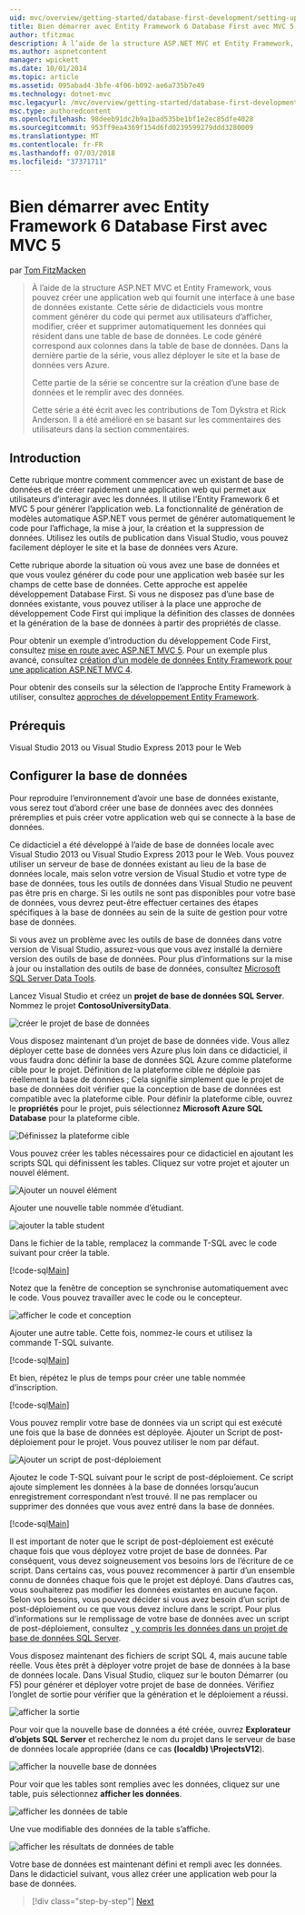 ```yaml
---
uid: mvc/overview/getting-started/database-first-development/setting-up-database
title: Bien démarrer avec Entity Framework 6 Database First avec MVC 5 | Microsoft Docs
author: tfitzmac
description: À l’aide de la structure ASP.NET MVC et Entity Framework, vous pouvez créer une application web qui fournit une interface à une base de données existante. Ce didacticiel seri...
ms.author: aspnetcontent
manager: wpickett
ms.date: 10/01/2014
ms.topic: article
ms.assetid: 095abad4-3bfe-4f06-b092-ae6a735b7e49
ms.technology: dotnet-mvc
msc.legacyurl: /mvc/overview/getting-started/database-first-development/setting-up-database
msc.type: authoredcontent
ms.openlocfilehash: 98deeb91dc2b9a1bad535be1bf1e2ec85dfe4028
ms.sourcegitcommit: 953ff9ea4369f154d6fd0239599279ddd3280009
ms.translationtype: MT
ms.contentlocale: fr-FR
ms.lasthandoff: 07/03/2018
ms.locfileid: "37371711"
---
```

<a name="getting-started-with-entity-framework-6-database-first-using-mvc-5"></a>Bien démarrer avec Entity Framework 6 Database First avec MVC 5
====================
par [Tom FitzMacken](https://github.com/tfitzmac)

> À l’aide de la structure ASP.NET MVC et Entity Framework, vous pouvez créer une application web qui fournit une interface à une base de données existante. Cette série de didacticiels vous montre comment générer du code qui permet aux utilisateurs d’afficher, modifier, créer et supprimer automatiquement les données qui résident dans une table de base de données. Le code généré correspond aux colonnes dans la table de base de données. Dans la dernière partie de la série, vous allez déployer le site et la base de données vers Azure.
> 
> Cette partie de la série se concentre sur la création d’une base de données et le remplir avec des données.
> 
> Cette série a été écrit avec les contributions de Tom Dykstra et Rick Anderson. Il a été amélioré en se basant sur les commentaires des utilisateurs dans la section commentaires.


## <a name="introduction"></a>Introduction

Cette rubrique montre comment commencer avec un existant de base de données et de créer rapidement une application web qui permet aux utilisateurs d’interagir avec les données. Il utilise l’Entity Framework 6 et MVC 5 pour générer l’application web. La fonctionnalité de génération de modèles automatique ASP.NET vous permet de générer automatiquement le code pour l’affichage, la mise à jour, la création et la suppression de données. Utilisez les outils de publication dans Visual Studio, vous pouvez facilement déployer le site et la base de données vers Azure.

Cette rubrique aborde la situation où vous avez une base de données et que vous voulez générer du code pour une application web basée sur les champs de cette base de données. Cette approche est appelée développement Database First. Si vous ne disposez pas d’une base de données existante, vous pouvez utiliser à la place une approche de développement Code First qui implique la définition des classes de données et la génération de la base de données à partir des propriétés de classe.

Pour obtenir un exemple d’introduction du développement Code First, consultez [mise en route avec ASP.NET MVC 5](../introduction/getting-started.md). Pour un exemple plus avancé, consultez [création d’un modèle de données Entity Framework pour une application ASP.NET MVC 4](../getting-started-with-ef-using-mvc/creating-an-entity-framework-data-model-for-an-asp-net-mvc-application.md).

Pour obtenir des conseils sur la sélection de l’approche Entity Framework à utiliser, consultez [approches de développement Entity Framework](https://msdn.microsoft.com/library/ms178359.aspx#dbfmfcf).

## <a name="prerequisites"></a>Prérequis

Visual Studio 2013 ou Visual Studio Express 2013 pour le Web

## <a name="set-up-the-database"></a>Configurer la base de données

Pour reproduire l’environnement d’avoir une base de données existante, vous serez tout d’abord créer une base de données avec des données préremplies et puis créer votre application web qui se connecte à la base de données.

Ce didacticiel a été développé à l’aide de base de données locale avec Visual Studio 2013 ou Visual Studio Express 2013 pour le Web. Vous pouvez utiliser un serveur de base de données existant au lieu de la base de données locale, mais selon votre version de Visual Studio et votre type de base de données, tous les outils de données dans Visual Studio ne peuvent pas être pris en charge. Si les outils ne sont pas disponibles pour votre base de données, vous devrez peut-être effectuer certaines des étapes spécifiques à la base de données au sein de la suite de gestion pour votre base de données.

Si vous avez un problème avec les outils de base de données dans votre version de Visual Studio, assurez-vous que vous avez installé la dernière version des outils de base de données. Pour plus d’informations sur la mise à jour ou installation des outils de base de données, consultez [Microsoft SQL Server Data Tools](https://msdn.microsoft.com/data/hh297027).

Lancez Visual Studio et créez un **projet de base de données SQL Server**. Nommez le projet **ContosoUniversityData**.

![créer le projet de base de données](setting-up-database/_static/image1.png)

Vous disposez maintenant d’un projet de base de données vide. Vous allez déployer cette base de données vers Azure plus loin dans ce didacticiel, il vous faudra donc définir la base de données SQL Azure comme plateforme cible pour le projet. Définition de la plateforme cible ne déploie pas réellement la base de données ; Cela signifie simplement que le projet de base de données doit vérifier que la conception de base de données est compatible avec la plateforme cible. Pour définir la plateforme cible, ouvrez le **propriétés** pour le projet, puis sélectionnez **Microsoft Azure SQL Database** pour la plateforme cible.

![Définissez la plateforme cible](setting-up-database/_static/image2.png)

Vous pouvez créer les tables nécessaires pour ce didacticiel en ajoutant les scripts SQL qui définissent les tables. Cliquez sur votre projet et ajouter un nouvel élément.

![Ajouter un nouvel élément](setting-up-database/_static/image3.png)

Ajouter une nouvelle table nommée d’étudiant.

![ajouter la table student](setting-up-database/_static/image4.png)

Dans le fichier de la table, remplacez la commande T-SQL avec le code suivant pour créer la table.

[!code-sql[Main](setting-up-database/samples/sample1.sql)]

Notez que la fenêtre de conception se synchronise automatiquement avec le code. Vous pouvez travailler avec le code ou le concepteur.

![afficher le code et conception](setting-up-database/_static/image5.png)

Ajouter une autre table. Cette fois, nommez-le cours et utilisez la commande T-SQL suivante.

[!code-sql[Main](setting-up-database/samples/sample2.sql)]

Et bien, répétez le plus de temps pour créer une table nommée d’inscription.

[!code-sql[Main](setting-up-database/samples/sample3.sql)]

Vous pouvez remplir votre base de données via un script qui est exécuté une fois que la base de données est déployée. Ajouter un Script de post-déploiement pour le projet. Vous pouvez utiliser le nom par défaut.

![Ajouter un script de post-déploiement](setting-up-database/_static/image6.png)

Ajoutez le code T-SQL suivant pour le script de post-déploiement. Ce script ajoute simplement les données à la base de données lorsqu’aucun enregistrement correspondant n’est trouvé. Il ne pas remplacer ou supprimer des données que vous avez entré dans la base de données.

[!code-sql[Main](setting-up-database/samples/sample4.sql)]

Il est important de noter que le script de post-déploiement est exécuté chaque fois que vous déployez votre projet de base de données. Par conséquent, vous devez soigneusement vos besoins lors de l’écriture de ce script. Dans certains cas, vous pouvez recommencer à partir d’un ensemble connu de données chaque fois que le projet est déployé. Dans d’autres cas, vous souhaiterez pas modifier les données existantes en aucune façon. Selon vos besoins, vous pouvez décider si vous avez besoin d’un script de post-déploiement ou ce que vous devez inclure dans le script. Pour plus d’informations sur le remplissage de votre base de données avec un script de post-déploiement, consultez [, y compris les données dans un projet de base de données SQL Server](https://blogs.msdn.com/b/ssdt/archive/2012/02/02/including-data-in-an-sql-server-database-project.aspx).

Vous disposez maintenant des fichiers de script SQL 4, mais aucune table réelle. Vous êtes prêt à déployer votre projet de base de données à la base de données locale. Dans Visual Studio, cliquez sur le bouton Démarrer (ou F5) pour générer et déployer votre projet de base de données. Vérifiez l’onglet de sortie pour vérifier que la génération et le déploiement a réussi.

![afficher la sortie](setting-up-database/_static/image7.png)

Pour voir que la nouvelle base de données a été créée, ouvrez **Explorateur d’objets SQL Server** et recherchez le nom du projet dans le serveur de base de données locale appropriée (dans ce cas **(localdb) \ProjectsV12**).

![afficher la nouvelle base de données](setting-up-database/_static/image8.png)

Pour voir que les tables sont remplies avec les données, cliquez sur une table, puis sélectionnez **afficher les données**.

![afficher les données de table](setting-up-database/_static/image9.png)

Une vue modifiable des données de la table s’affiche.

![afficher les résultats de données de table](setting-up-database/_static/image10.png)

Votre base de données est maintenant défini et rempli avec les données. Dans le didacticiel suivant, vous allez créer une application web pour la base de données.

> [!div class="step-by-step"]
> [Next](creating-the-web-application.md)
